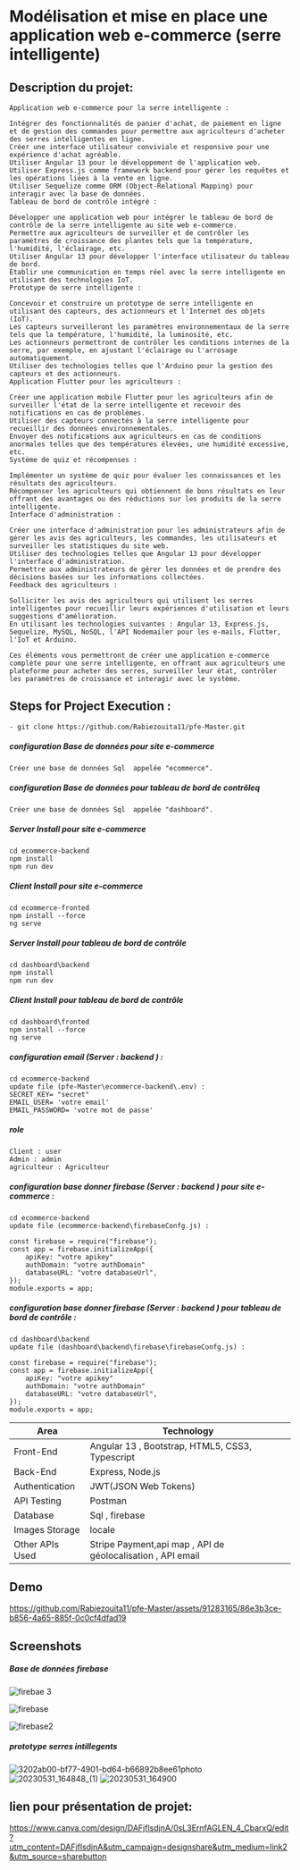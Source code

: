 
# Modélisation et mise en place une application web e-commerce (serre intelligente)

## Description du projet:
```
Application web e-commerce pour la serre intelligente :

Intégrer des fonctionnalités de panier d'achat, de paiement en ligne et de gestion des commandes pour permettre aux agriculteurs d'acheter des serres intelligentes en ligne.
Créer une interface utilisateur conviviale et responsive pour une expérience d'achat agréable.
Utiliser Angular 13 pour le développement de l'application web.
Utiliser Express.js comme framework backend pour gérer les requêtes et les opérations liées à la vente en ligne.
Utiliser Sequelize comme ORM (Object-Relational Mapping) pour interagir avec la base de données.
Tableau de bord de contrôle intégré :

Développer une application web pour intégrer le tableau de bord de contrôle de la serre intelligente au site web e-commerce.
Permettre aux agriculteurs de surveiller et de contrôler les paramètres de croissance des plantes tels que la température, l'humidité, l'éclairage, etc.
Utiliser Angular 13 pour développer l'interface utilisateur du tableau de bord.
Établir une communication en temps réel avec la serre intelligente en utilisant des technologies IoT.
Prototype de serre intelligente :

Concevoir et construire un prototype de serre intelligente en utilisant des capteurs, des actionneurs et l'Internet des objets (IoT).
Les capteurs surveilleront les paramètres environnementaux de la serre tels que la température, l'humidité, la luminosité, etc.
Les actionneurs permettront de contrôler les conditions internes de la serre, par exemple, en ajustant l'éclairage ou l'arrosage automatiquement.
Utiliser des technologies telles que l'Arduino pour la gestion des capteurs et des actionneurs.
Application Flutter pour les agriculteurs :

Créer une application mobile Flutter pour les agriculteurs afin de surveiller l'état de la serre intelligente et recevoir des notifications en cas de problèmes.
Utiliser des capteurs connectés à la serre intelligente pour recueillir des données environnementales.
Envoyer des notifications aux agriculteurs en cas de conditions anormales telles que des températures élevées, une humidité excessive, etc.
Système de quiz et récompenses :

Implémenter un système de quiz pour évaluer les connaissances et les résultats des agriculteurs.
Récompenser les agriculteurs qui obtiennent de bons résultats en leur offrant des avantages ou des réductions sur les produits de la serre intelligente.
Interface d'administration :

Créer une interface d'administration pour les administrateurs afin de gérer les avis des agriculteurs, les commandes, les utilisateurs et surveiller les statistiques du site web.
Utiliser des technologies telles que Angular 13 pour développer l'interface d'administration.
Permettre aux administrateurs de gérer les données et de prendre des décisions basées sur les informations collectées.
Feedback des agriculteurs :

Solliciter les avis des agriculteurs qui utilisent les serres intelligentes pour recueillir leurs expériences d'utilisation et leurs suggestions d'amélioration.
En utilisant les technologies suivantes : Angular 13, Express.js, Sequelize, MySQL, NoSQL, l'API Nodemailer pour les e-mails, Flutter, l'IoT et Arduino.

Ces éléments vous permettront de créer une application e-commerce complète pour une serre intelligente, en offrant aux agriculteurs une plateforme pour acheter des serres, surveiller leur état, contrôler les paramètres de croissance et interagir avec le système.
```

## Steps for Project Execution :
```
- git clone https://github.com/Rabiezouita11/pfe-Master.git
```

##### configuration Base de données  pour site e-commerce
```
Créer une base de données Sql  appelée "ecommerce".
```


##### configuration Base de données  pour tableau de bord de contrôleq 
```
Créer une base de données Sql  appelée "dashboard".
```


##### Server Install pour site e-commerce
```
cd ecommerce-backend  
npm install 
npm run dev 
```
##### Client Install  pour site e-commerce
```
cd ecommerce-fronted
npm install --force
ng serve 
```
##### Server Install pour  tableau de bord de contrôle
```
cd dashboard\backend
npm install 
npm run dev 
```
##### Client Install  pour tableau de bord de contrôle
```
cd dashboard\fronted
npm install --force
ng serve
```

##### configuration email (Server : backend ) : 
```
cd ecommerce-backend
update file (pfe-Master\ecommerce-backend\.env) :
SECRET_KEY= "secret"
EMAIL_USER= 'votre email'
EMAIL_PASSWORD= 'votre mot de passe'
```
##### role 
```
Client : user
Admin : admin
agriculteur : Agriculteur
```

##### configuration base donner  firebase (Server : backend ) pour site e-commerce : 
```
cd ecommerce-backend
update file (ecommerce-backend\firebaseConfg.js) :

const firebase = require("firebase");
const app = firebase.initializeApp({
    apiKey: "votre apikey"
    authDomain: "votre authDomain"
    databaseURL: "votre databaseUrl",
});
module.exports = app;
```
##### configuration base donner  firebase (Server : backend ) pour tableau de bord de contrôle : 
```
cd dashboard\backend
update file (dashboard\backend\firebase\firebaseConfg.js) :

const firebase = require("firebase");
const app = firebase.initializeApp({
    apiKey: "votre apikey"
    authDomain: "votre authDomain"
    databaseURL: "votre databaseUrl",
});
module.exports = app;
```


<table>
<thead>
<tr>
<th>Area</th>
<th>Technology</th>
</tr>
</thead>
<tbody>
	<tr>
		<td>Front-End</td>
		<td>Angular 13 , Bootstrap, HTML5, CSS3, Typescript</td>
	</tr>
	<tr>
		<td>Back-End</td>
		<td>Express, Node.js</td>
	</tr>
  <tr>
		<td>Authentication</td>
		<td>JWT(JSON Web Tokens)</td>
	</tr>
	<tr>
		<td>API Testing</td>
		<td>Postman</td>
	</tr>
	<tr>
		<td>Database</td>
		<td>Sql , firebase</td>
	</tr>
  <tr>
		<td>Images Storage</td>
		<td>locale</td>
	</tr>
    <tr>
		<td>Other APIs Used</td>
		<td>Stripe Payment,api map , API de géolocalisation , API email </td>
	</tr>
</tbody>
</table>

## Demo 


https://github.com/Rabiezouita11/pfe-Master/assets/91283165/86e3b3ce-b856-4a65-885f-0c0cf4dfad19




## Screenshots

##### Base de données  firebase 

![firebae 3](https://github.com/Rabiezouita11/pfe-Master/assets/91283165/f5d7fe4f-c4fa-42c5-b9b3-523740d993a7)

![firebase](https://github.com/Rabiezouita11/pfe-Master/assets/91283165/07211ce4-5e12-4724-9c2a-559840aa4ffe)

![firebase2](https://github.com/Rabiezouita11/pfe-Master/assets/91283165/a506e02f-22ed-48ad-969d-9a29c892516f)


#####  prototype serres intillegents

![3202ab00-bf77-4901-bd64-b66892b8ee61photo](https://github.com/Rabiezouita11/pfe-Master/assets/91283165/15a659ce-3155-419f-9a42-9d11db0a43f3)
![20230531_164848_(1)](https://github.com/Rabiezouita11/pfe-Master/assets/91283165/53d33ccb-1e67-4b65-b222-6c4d603e9c98)
![20230531_164900](https://github.com/Rabiezouita11/pfe-Master/assets/91283165/e5f93173-ef1c-459a-b91a-05acdc4e6d89)

## lien pour présentation de projet:
https://www.canva.com/design/DAFjflsdjnA/0sL3ErnfAGLEN_4_CbarxQ/edit?utm_content=DAFjflsdjnA&utm_campaign=designshare&utm_medium=link2&utm_source=sharebutton


